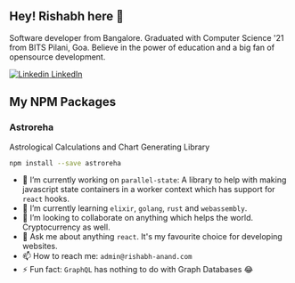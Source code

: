 <!--
**rish-0-0/rish-0-0** is a ✨ _special_ ✨ repository because its `README.md` (this file) appears on your GitHub profile.
-->
## Hey! Rishabh here 👋

Software developer from Bangalore. Graduated with Computer Science '21 from BITS Pilani, Goa. Believe in the power of education and a big fan of opensource development.

[![Linkedin](https://i.stack.imgur.com/gVE0j.png) LinkedIn](https://www.linkedin.com/in/rish-0-0)

## My NPM Packages

### Astroreha

Astrological Calculations and Chart Generating Library

```bash
npm install --save astroreha
```

- 🔭 I’m currently working on `parallel-state`: A library to help with making javascript state containers in a worker context which has support for `react` hooks.
- 🌱 I’m currently learning `elixir`, `golang`, `rust` and `webassembly`.
- 👯 I’m looking to collaborate on anything which helps the world. Cryptocurrency as well.
- 💬 Ask me about anything `react`. It's my favourite choice for developing websites.
- 📫 How to reach me: `admin@rishabh-anand.com`
- ⚡ Fun fact: `GraphQL` has nothing to do with Graph Databases 😂

